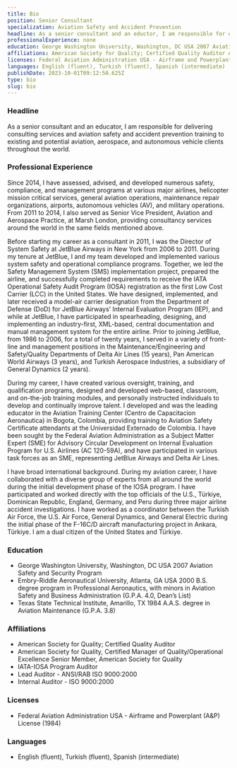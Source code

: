 ```yaml
---
title: Bio
position: Senior Consultant
specialization: Aviation Safety and Accident Prevention
headline: As a senior consultant and an eductor, I am responsible for delivering consulting services and aviation safety and accident prevention training to existing and potential aviation, aerospace, and autonomous vehicle clients throughout the world.
professionalExperience: none
education: George Washington University, Washington, DC USA 2007 Aviation Safety and Security Program Embry-Riddle Aeronautical University, Atlanta, GA USA 2000 B.S. degree program in Professional Aeronautics, with minors in Aviation Safety and Business Administration (G.P.A. 4.0, Dean’s List) Texas State Technical Institute, Amarillo, TX 1984 A.A.S. degree in Aviation Maintenance (G.P.A. 3.8)
affiliations: American Society for Quality; Certified Quality Auditor American Society for Quality, Certified Manager of Quality/Operational Excellence Senior Member, American Society for Quality IATA-IOSA Program Auditor Lead Auditor - ANSI/RAB ISO 9000:2000 Internal Auditor - ISO 9000:2000
licenses: Federal Aviation Administration USA - Airframe and Powerplant (A&P) License (1984)
languages: English (fluent), Turkish (fluent), Spanish (intermediate)
publishDate: 2023-10-01T09:12:50.625Z
type: bio
slug: bio
---
```


### Headline

As a senior consultant and an educator, I am responsible for delivering consulting services and aviation safety and accident prevention training to existing and potential aviation, aerospace, and autonomous vehicle clients throughout the world.

### Professional Experience

Since 2014, I have assessed, advised, and developed numerous safety, compliance, and management programs at various major airlines, helicopter mission critical services, general aviation operations, maintenance repair organizations, airports, autonomous vehicles (AV), and military operations. From 2011 to 2014, I also served as Senior Vice President, Aviation and Aerospace Practice, at Marsh London, providing consultancy services around the world in the same fields mentioned above.

Before starting my career as a consultant in 2011, I was the Director of System Safety at JetBlue Airways in New York from 2006 to 2011. During my tenure at JetBlue, I and my team developed and implemented various system safety and operational compliance programs. Together, we led the Safety Management System (SMS) implementation project, prepared the airline, and successfully completed requirements to receive the IATA Operational Safety Audit Program (IOSA) registration as the first Low Cost Carrier (LCC) in the United States. We have designed, implemented, and later received a model-air carrier designation from the Department of Defense (DoD) for JetBlue Airways’ Internal Evaluation Program (IEP), and while at JetBlue, I have participated in spearheading, designing, and implementing an industry-first, XML-based, central documentation and manual management system for the entire airline. Prior to joining JetBlue, from 1986 to 2006, for a total of twenty years, I served in a variety of front-line and management positions in the Maintenance/Engineering and Safety/Quality Departments of Delta Air Lines (15 years), Pan American World Airways (3 years), and Turkish Aerospace Industries, a subsidiary of General Dynamics (2 years).

During my career, I have created various oversight, training, and qualification programs, designed and developed web-based, classroom, and on-the-job training modules, and personally instructed individuals to develop and continually improve talent. I developed and was the leading educator in the Aviation Training Center (Centro de Capacitacion Aeronautica) in Bogota, Colombia, providing training to Aviation Safety Certificate attendants at the Universidad Externado de Colombia. I have been sought by the Federal Aviation Administration as a Subject Matter Expert (SME) for Advisory Circular Development on Internal Evaluation Program for U.S. Airlines (AC 120-59A), and have participated in various task forces as an SME, representing JetBlue Airways and Delta Air Lines.

I have broad international background. During my aviation career, I have collaborated with a diverse group of experts from all around the world during the initial development phase of the IOSA program. I have participated and worked directly with the top officials of the U.S., Türkiye, Dominican Republic, England, Germany, and Peru during three major airline accident investigations. I have worked as a coordinator between the Turkish Air Force, the U.S. Air Force, General Dynamics, and General Electric during the initial phase of the F-16C/D aircraft manufacturing project in Ankara, Türkiye. I am a dual citizen of the United States and Türkiye.

### Education

-   George Washington University, Washington, DC USA 2007
    Aviation Safety and Security Program
-   Embry-Riddle Aeronautical University, Atlanta, GA USA 2000
    B.S. degree program in Professional Aeronautics, with minors in Aviation Safety and Business Administration (G.P.A. 4.0, Dean’s List)
-   Texas State Technical Institute, Amarillo, TX 1984
    A.A.S. degree in Aviation Maintenance (G.P.A. 3.8)

### Affiliations

-   American Society for Quality; Certified Quality Auditor
-   American Society for Quality, Certified Manager of Quality/Operational Excellence Senior Member, American Society for Quality
-   IATA-IOSA Program Auditor
-   Lead Auditor - ANSI/RAB ISO 9000:2000
-   Internal Auditor - ISO 9000:2000

### Licenses

-   Federal Aviation Administration USA - Airframe and Powerplant (A&P) License (1984)

### Languages

-   English (fluent), Turkish (fluent), Spanish (intermediate)
